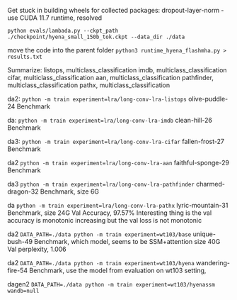 Get stuck in building wheels for collected packages: dropout-layer-norm - use CUDA 11.7 runtime, resolved

`python evals/lambada.py --ckpt_path ./checkpoint/hyena_small_150b_tok.ckpt --data_dir ./data`

move the code into the parent folder
`python3 runtime_hyena_flashmha.py > results.txt`

Summarize:
listops,    multiclass_classification
imdb,       multiclass_classification
cifar,      multiclass_classification
aan,        multiclass_classification
pathfinder, multiclass_classification
pathx,      multiclass_classification

da2:
`python -m train experiment=lra/long-conv-lra-listops`
olive-puddle-24
Benchmark

da: 
`python -m train experiment=lra/long-conv-lra-imdb`
clean-hill-26
Benchmark

da3:
`python -m train experiment=lra/long-conv-lra-cifar`
fallen-frost-27
Benchmark

da2
`python -m train experiment=lra/long-conv-lra-aan`
faithful-sponge-29
Benchmark

da3
`python -m train experiment=lra/long-conv-lra-pathfinder`
charmed-dragon-32
Benchmark, size 6G

da
`python -m train experiment=lra/long-conv-lra-pathx`
lyric-mountain-31
Benchmark, size 24G
Val Accuracy, 97.57%
    Interesting thing is the val accuracy is monotonic increasing but the val loss is not monotonic

da2
`DATA_PATH=./data python -m train experiment=wt103/base`
unique-bush-49
Benchmark, which model, seems to be SSM+attention size 40G
Val perplexity, 1.006

da2
`DATA_PATH=./data python -m train experiment=wt103/hyena`
wandering-fire-54
Benchmark, use the model from evaluation on wt103 setting, 

dagen2
`DATA_PATH=./data python -m train experiment=wt103/hyenassm wandb=null`

